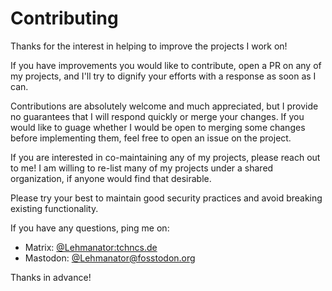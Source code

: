 # Contributing

Thanks for the interest in helping to improve the projects I work on!

If you have improvements you would like to contribute,
open a PR on any of my projects,
and I'll try to dignify your efforts with a response as soon as I can.

Contributions are absolutely welcome and much appreciated,
but I provide no guarantees that I will respond quickly or merge your changes.
If you would like to guage whether I would be open to merging some changes before implementing them,
feel free to open an issue on the project.

If you are interested in co-maintaining any of my projects, please reach out to me!
I am willing to re-list many of my projects under a shared organization,
if anyone would find that desirable.

Please try your best to maintain good security practices and avoid breaking existing functionality.

If you have any questions, ping me on:

- Matrix: [@Lehmanator:tchncs.de](https://matrix.to/#/@Lehmanator:tchncs.de)
- Mastodon: [@Lehmanator@fosstodon.org](https://fosstodon.org/@Lehmanator)

Thanks in advance!
